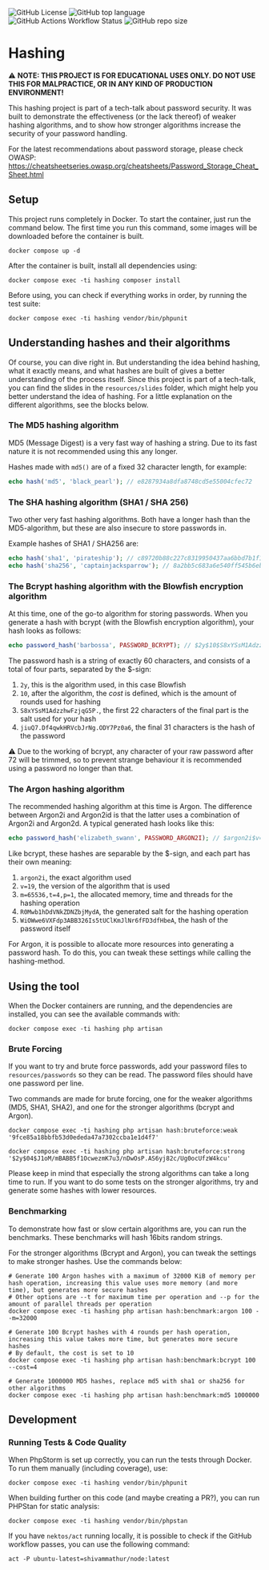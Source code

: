 ![GitHub License](https://img.shields.io/github/license/ypho/hashing)
![GitHub top language](https://img.shields.io/github/languages/top/ypho/hashing?color=%23A353AE)
![GitHub Actions Workflow Status](https://img.shields.io/github/actions/workflow/status/ypho/hashing/push.yml)
![GitHub repo size](https://img.shields.io/github/repo-size/ypho/hashing)

# Hashing
⚠️ **NOTE: THIS PROJECT IS FOR EDUCATIONAL USES ONLY. DO NOT USE THIS FOR MALPRACTICE, OR IN ANY KIND OF PRODUCTION ENVIRONMENT!**

This hashing project is part of a tech-talk about password security. It was built to demonstrate the effectiveness (or the lack thereof) of weaker hashing algorithms, and to show how stronger algorithms increase the security of your password handling.

For the latest recommendations about password storage, please check OWASP: https://cheatsheetseries.owasp.org/cheatsheets/Password_Storage_Cheat_Sheet.html

## Setup
This project runs completely in Docker. To start the container, just run the command below. The first time you run this command, some images will be downloaded before the container is built.
```shell
docker compose up -d
````

After the container is built, install all dependencies using: 
```shell
docker compose exec -ti hashing composer install
```

Before using, you can check if everything works in order, by running the test suite:
```shell
docker compose exec -ti hashing vendor/bin/phpunit
```

## Understanding hashes and their algorithms
Of course, you can dive right in. But understanding the idea behind hashing, what it exactly means, and what hashes are built of gives a better understanding of the process itself. Since this project is part of a tech-talk, you can find the slides in the `resources/slides` folder, which might help you better understand the idea of hashing. For a little explanation on the different algorithms, see the blocks below.

### The MD5 hashing algorithm
MD5 (Message Digest) is a very fast way of hashing a string. Due to its fast nature it is not recommended using this any longer.

Hashes made with `md5()` are of a fixed 32 character length, for example:
```php
echo hash('md5', 'black_pearl'); // e8287934a8dfa8748cd5e55004cfec72
```

### The SHA hashing algorithm (SHA1 / SHA 256)
Two other very fast hashing algorithms. Both have a longer hash than the MD5-algorithm, but these are also insecure to store passwords in.

Example hashes of SHA1 / SHA256 are:
```php
echo hash('sha1', 'pirateship'); // c89720b88c227c8319950437aa6bbd7b1f10b9e1
echo hash('sha256', 'captainjacksparrow'); // 8a2bb5c683a6e540ff545b6eb1b556eb67d9448d8d7c761dd3c6baeb6565fd31
```

### The Bcrypt hashing algorithm with the Blowfish encryption algorithm
At this time, one of the go-to algorithm for storing passwords. When you generate a hash with bcrypt (with the Blowfish encryption algorithm), your hash looks as follows:
```php
echo password_hash('barbossa', PASSWORD_BCRYPT); // $2y$10$S8xYSsM1AdzzhwFzjqG5P.jiuQ7.Df4qwkHRVcbJrNg.ODY7Pz0a6
```
The password hash is a string of exactly 60 characters, and consists of a total of four parts, separated by the $-sign:
1. `2y`, this is the algorithm used, in this case Blowfish
2. `10`, after the algorithm, the _cost_ is defined, which is the amount of rounds used for hashing
3. `S8xYSsM1AdzzhwFzjqG5P.`, the first 22 characters of the final part is the salt used for your hash
4. `jiuQ7.Df4qwkHRVcbJrNg.ODY7Pz0a6`, the final 31 characters is the hash of the password

⚠️ Due to the working of bcrypt, any character of your raw password after 72 will be trimmed, so to prevent strange behaviour it is recommended using a password no longer than that.

### The Argon hashing algorithm
The recommended hashing algorithm at this time is Argon. The difference between Argon2i and Argon2id is that the latter uses a combination of Argon2i and Argon2d. A typical generated hash looks like this:
```php
echo password_hash('elizabeth_swann', PASSWORD_ARGON2I); // $argon2i$v=19$m=65536,t=4,p=1$R0Mwb1hDdVNkZDNZbjMydA$WiOWwe6VXFdp3ABB326Is5tUClKmJlNr6fFD3dfHbeA
```
Like bcrypt, these hashes are separable by the $-sign, and each part has their own meaning:
1. `argon2i`, the exact algorithm used
2. `v=19`, the version of the algorithm that is used
3. `m=65536,t=4,p=1`, the allocated memory, time and threads for the hashing operation
4. `R0Mwb1hDdVNkZDNZbjMydA`, the generated salt for the hashing operation
5. `WiOWwe6VXFdp3ABB326Is5tUClKmJlNr6fFD3dfHbeA`, the hash of the password itself

For Argon, it is possible to allocate more resources into generating a password hash. To do this, you can tweak these settings while calling the hashing-method.

## Using the tool
When the Docker containers are running, and the dependencies are installed, you can see the available commands with: 
```shell
docker compose exec -ti hashing php artisan
```

### Brute Forcing
If you want to try and brute force passwords, add your password files to `resources/passwords` so they can be read. The password files should have one password per line.

Two commands are made for brute forcing, one for the weaker algorithms (MD5, SHA1, SHA2), and one for the stronger algorithms (bcrypt and Argon).

```shell
docker compose exec -ti hashing php artisan hash:bruteforce:weak '9fce85a18bbfb53d0ededa47a7302ccba1e1d4f7'
```

```shell
docker compose exec -ti hashing php artisan hash:bruteforce:strong '$2y$04$J1oM/mBABB5f1OcwezmK7u3/nDwOsP.AS6yj82c/Ug0ocUfzW4kcu'
```

Please keep in mind that especially the strong algorithms can take a long time to run. If you want to do some tests on the stronger algorithms, try and generate some hashes with lower resources.

### Benchmarking
To demonstrate how fast or slow certain algorithms are, you can run the benchmarks. These benchmarks will hash 16bits random strings.

For the stronger algorithms (Bcrypt and Argon), you can tweak the settings to make stronger hashes. Use the commands below:
```shell
# Generate 100 Argon hashes with a maximum of 32000 KiB of memory per hash operation, increasing this value uses more memory (and more time), but generates more secure hashes
# Other options are --t for maximum time per operation and --p for the amount of parallel threads per operation
docker compose exec -ti hashing php artisan hash:benchmark:argon 100 --m=32000
```

```shell
# Generate 100 Bcrypt hashes with 4 rounds per hash operation, increasing this value takes more time, but generates more secure hashes
# By default, the cost is set to 10
docker compose exec -ti hashing php artisan hash:benchmark:bcrypt 100 --cost=4
```

```shell
# Generate 1000000 MD5 hashes, replace md5 with sha1 or sha256 for other algorithms
docker compose exec -ti hashing php artisan hash:benchmark:md5 1000000
```

## Development
### Running Tests & Code Quality
When PhpStorm is set up correctly, you can run the tests through Docker. To run them manually (including coverage), use: 
```shell
docker compose exec -ti hashing vendor/bin/phpunit
```

When building further on this code (and maybe creating a PR?), you can run PHPStan for static analysis: 
```shell
docker compose exec -ti hashing vendor/bin/phpstan
```

If you have `nektos/act` running locally, it is possible to check if the GitHub workflow passes, you can use the following command:
```shell
act -P ubuntu-latest=shivammathur/node:latest
```